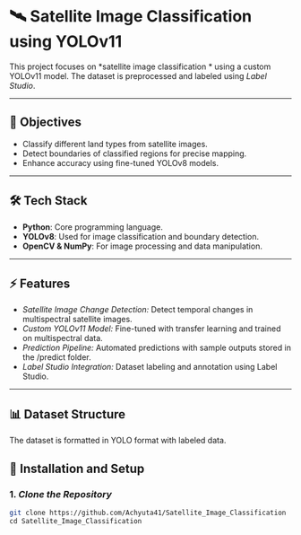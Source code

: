 
# 🛰 Satellite Image Classification  using YOLOv11

This project focuses on *satellite image classification * using a custom YOLOv11 model. The dataset is preprocessed and labeled using *Label Studio*.

---

## 🎯 Objectives
- Classify different land types from satellite images.
- Detect boundaries of classified regions for precise mapping.
- Enhance accuracy using fine-tuned YOLOv8 models.

---

## 🛠️ Tech Stack
- **Python**: Core programming language.
- **YOLOv8**: Used for image classification and boundary detection.
- **OpenCV & NumPy**: For image processing and data manipulation.

---

## ⚡ Features

- *Satellite Image Change Detection:* Detect temporal changes in multispectral satellite images.
- *Custom YOLOv11 Model:* Fine-tuned with transfer learning and trained on multispectral data.
- *Prediction Pipeline:* Automated predictions with sample outputs stored in the /predict folder.
- *Label Studio Integration:* Dataset labeling and annotation using Label Studio.

---

## 📊 Dataset Structure
The dataset is formatted in YOLO format with labeled data.

## 🚀 Installation and Setup

### 1. *Clone the Repository*
```bash
git clone https://github.com/Achyuta41/Satellite_Image_Classification
cd Satellite_Image_Classification

